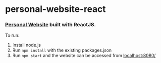 # personal-website-react

### [Personal Website](http://www.google.com) built with ReactJS.

To run:

1. Install node.js
2. Run ```npm install``` with the existing packages.json
3. Run ```npm start``` and the website can be accessed from [localhost:8080/](localhost:8080/)
